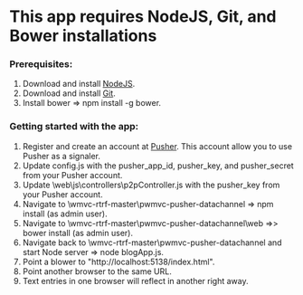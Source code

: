 # This app requires NodeJS, Git, and Bower installations

### Prerequisites: ###

1.  Download and install <a href="https://nodejs.org/en/download/">NodeJS</a>.
2.  Download and install <a href="https://git-scm.com/downloads">Git</a>.
3.  Install bower => npm install -g bower.

### Getting started with the app: ###

1.  Register and create an account at <a href="https://pusher.com/signup">Pusher</a>.  This account allow you to use Pusher as a signaler.
2.  Update config.js with the pusher_app_id, pusher_key, and pusher_secret from your Pusher account.
3.  Update \web\js\controllers\p2pController.js with the pusher_key from your Pusher account.
4.  Navigate to \wmvc-rtrf-master\pwmvc-pusher-datachannel => npm install (as admin user).
5.  Navigate to \wmvc-rtrf-master\pwmvc-pusher-datachannel\web =>> bower install (as admin user).
6.  Navigate back to \wmvc-rtrf-master\pwmvc-pusher-datachannel and start Node server => node blogApp.js.
7.  Point a blower to "http://localhost:5138/index.html".
8.  Point another browser to the same URL.
9.  Text entries in one browser will reflect in another right away.


